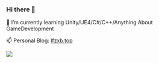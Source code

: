 ### Hi there 👋

🌱 I’m currently learning Unity/UE4/C#/C++/Anything About GameDevelopment

📫 Personal Blog: [lfzxb.top](https://www.lfzxb.top) 

![](https://github-readme-stats.vercel.app/api?username=mayandev)
